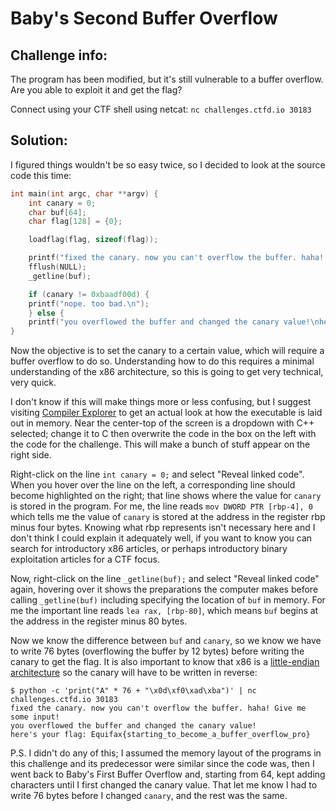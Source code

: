 Baby's Second Buffer Overflow
=============================

## Challenge info:

The program has been modified, but it's still vulnerable to a buffer overflow. Are you able to exploit it and get the flag?

Connect using your CTF shell using netcat: `nc challenges.ctfd.io 30183`

## Solution:

I figured things wouldn't be so easy twice, so I decided to look at the source code this time:

```c
int main(int argc, char **argv) {
	int canary = 0;
	char buf[64];
	char flag[128] = {0};

	loadflag(flag, sizeof(flag));

	printf("fixed the canary. now you can't overflow the buffer. haha! Give me some input!\n");
	fflush(NULL);
	_getline(buf);

	if (canary != 0xbaadf00d) {
	printf("nope. too bad.\n");
	} else {
	printf("you overflowed the buffer and changed the canary value!\nhere's your flag: %s\n", flag);
}
```
Now the objective is to set the canary to a certain value, which will require a buffer overflow to do so. Understanding how to do this requires a minimal understanding of the x86 architecture, so this is going to get very technical, very quick.

I don't know if this will make things more or less confusing, but I suggest visiting [Compiler Explorer](https://godbolt.org/) to get an actual look at how the executable is laid out in memory. Near the center-top of the screen is a dropdown with C++ selected; change it to C then overwrite the code in the box on the left with the code for the challenge. This will make a bunch of stuff appear on the right side.

Right-click on the line `int canary = 0;` and select "Reveal linked code". When you hover over the line on the left, a corresponding line should become highlighted on the right; that line shows where the value for `canary` is stored in the program. For me, the line reads `mov DWORD PTR [rbp-4], 0` which tells me the value of `canary` is stored at the address in the register rbp minus four bytes. Knowing what rbp represents isn't necessary here and I don't think I could explain it adequately well, if you want to know you can search for introductory x86 articles, or perhaps introductory binary exploitation articles for a CTF focus.

Now, right-click on the line `_getline(buf);` and select "Reveal linked code" again, hovering over it shows the preparations the computer makes before calling `_getline(buf)` including specifying the location of `buf` in memory. For me the important line reads `lea rax, [rbp-80]`, which means `buf` begins at the address in the register minus 80 bytes.

Now we know the difference between `buf` and `canary`, so we know we have to write 76 bytes (overflowing the buffer by 12 bytes) before writing the canary to get the flag. It is also important to know that x86 is a [little-endian architecture](https://en.wikipedia.org/wiki/Endianness#Current_architectures) so the canary will have to be written in reverse:
```
$ python -c 'print("A" * 76 + "\x0d\xf0\xad\xba")' | nc challenges.ctfd.io 30183
fixed the canary. now you can't overflow the buffer. haha! Give me some input!
you overflowed the buffer and changed the canary value!
here's your flag: Equifax{starting_to_become_a_buffer_overflow_pro}
```
P.S. I didn't do any of this; I assumed the memory layout of the programs in this challenge and its predecessor were similar since the code was, then I went back to Baby's First Buffer Overflow and, starting from 64, kept adding characters until I first changed the canary value. That let me know I had to write 76 bytes before I changed `canary`, and the rest was the same.
